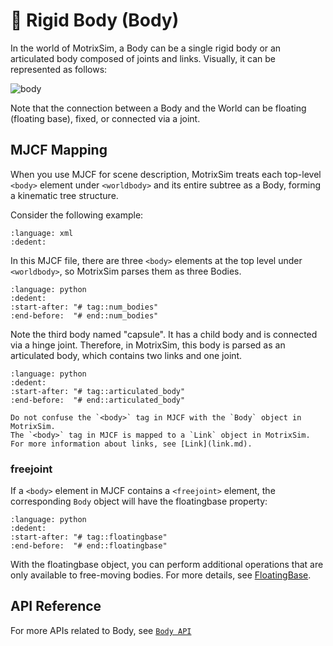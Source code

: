# 🤖 Rigid Body (Body)

In the world of MotrixSim, a Body can be a single rigid body or an articulated body composed of joints and links. Visually, it can be represented as follows:

![body](/_static/images/body.png)

Note that the connection between a Body and the World can be floating (floating base), fixed, or connected via a joint.

## MJCF Mapping

When you use MJCF for scene description, MotrixSim treats each top-level `<body>` element under `<worldbody>` and its entire subtree as a Body, forming a kinematic tree structure.

Consider the following example:

```{literalinclude} ../../../../../examples/assets/body.xml
:language: xml
:dedent:
```

In this MJCF file, there are three `<body>` elements at the top level under `<worldbody>`, so MotrixSim parses them as three Bodies.

```{literalinclude} ../../../../../examples/body.py
:language: python
:dedent:
:start-after: "# tag::num_bodies"
:end-before:  "# end::num_bodies"
```

Note the third body named "capsule". It has a child body and is connected via a hinge joint. Therefore, in MotrixSim, this body is parsed as an articulated body, which contains two links and one joint.

```{literalinclude} ../../../../../examples/body.py
:language: python
:dedent:
:start-after: "# tag::articulated_body"
:end-before:  "# end::articulated_body"

```

```{note}
Do not confuse the `<body>` tag in MJCF with the `Body` object in MotrixSim.
The `<body>` tag in MJCF is mapped to a `Link` object in MotrixSim. For more information about links, see [Link](link.md).
```

### freejoint

If a `<body>` element in MJCF contains a `<freejoint>` element, the corresponding `Body` object will have the floatingbase property:

```{literalinclude} ../../../../../examples/body.py
:language: python
:dedent:
:start-after: "# tag::floatingbase"
:end-before:  "# end::floatingbase"
```

With the floatingbase object, you can perform additional operations that are only available to free-moving bodies. For more details, see [FloatingBase](floating_base.md).

## API Reference

For more APIs related to Body, see [`Body API`]

[`Body API`]: motrixsim.Body
